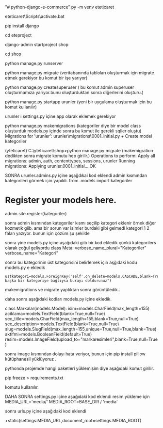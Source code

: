 "# python-django-e-commerce" 
py -m venv eteticaret

eteticaret\Scripts\activate.bat

pip install django

cd eteproject

django-admin startproject shop

cd shop 

python manage.py runserver


python manage.py migrate    (veritabanında tabloları oluşturmak için migrate etmek gerekiyor bu komut bir işe yarıyor)


python manage.py createsuperuser    (  bu komut admin superuser oluşturmamıza yarıyor.bunu oluşturduktan sonra diğerlerini oluşturu.)

python manage.py startapp urunler     (yeni bir uygulama oluşturmak için bu komut kullanılır)

urunler i settings.py içine app olarak eklemek gerekiyor

python manage.py makemigrations  (kategoriler diye bir   model class oluşturduk models.py içinde sonra bu komut ile gerekli sqller oluştu)
Migrations for 'urunler':
  urunler\migrations\0001_initial.py
    + Create model kategoriler


(yteticaret) C:\yteticaret\shop>python manage.py migrate   (makemigration dedikten sonra migrate komutu hep girilir.)
Operations to perform:
  Apply all migrations: admin, auth, contenttypes, sessions, urunler
Running migrations:
  Applying urunler.0001_initial... OK




SONRA urunler.admins.py içine aşağdıkai kod eklendi admin kısmından kategorileri görmek için yapıldı.
from .models import kategoriler
# Register your models here.
admin.site.register(kategoriler)


sonra admin kısmından kategoriler kısmı seçilip kategori eklenir örnek diğer kozmetik giib.
ama bir sorun var isimler burdaki gibi gelmedi kategori 1 2 falan yazıyor.
bunun için çözüm şu şekilde


sonra yine models.py içine aşağıdaki giib bir kod ekledik çünkü kategorilers olarak çoğul geliyprdu
    class Meta:
        verbose_name_plural="Kategoriler"
        verbose_name="Kategori"



sonra bu kategorinin üst kategorisini belirlemek için aşğıdaki kodu models.py e ekledik

    ustkategori=models.ForeignKey('self',on_delete=models.CASCADE,blank=True,null=True,help_text="eğer başka bir kategoriye bağlıysa burayı doldurunuz")

makemigrations ve migrate yaptıktan sonra görüntüledik..



daha sonra aşağıdaki kodları models.py içine ekledik.

class Markalar(models.Model):
    isim=models.CharField(max_length=155)
    aciklama=models.TextField(blank=True,null=True)
    seo_title=models.CharField(max_length=155,blank=True,null=True)
    seo_description=models.TextField(blank=True,null=True)
    slug=models.SlugField(max_length=155,unique=True,null=True,blank=True)
    aktifmi=models.BooleanField(default=True)
    resim=models.ImageField(upload_to="markaresimleri",blank=True,null=True)


sonra image kısmından dolayı hata veriyor,
bunun için 
pip install pillow kütüphanesii yüklüyoruz .

pythonda projemde hangi paketleri yüklemişim diye aşağıdaki komut girilir.

pip freeze > requirements.txt

komutu kullanılır.


DAHA SONRA  settings.py içine aşağıdaki kod eklendi resim yükleme için
MEDIA_URL='media/'
MEDIA_ROOT=BASE_DIR / 'media'

sonra urls.py içine aşağıdaki kod eklendi

+static(settings.MEDIA_URL,document_root=settings.MEDIA_ROOT)

